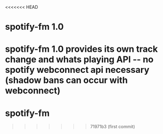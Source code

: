 <<<<<<< HEAD
# spotify-fm 1.0

spotify-fm 1.0 provides its own track change and whats playing API -- no spotify webconnect api necessary (shadow bans can occur with webconnect)
=======
# spotify-fm
>>>>>>> 71971b3 (first commit)

